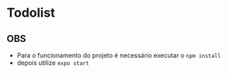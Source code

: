 # Todolist


## OBS ##
 - Para o funcionamento do projeto é necessário executar o `npm install`
 - depois utilize `expo start` 
